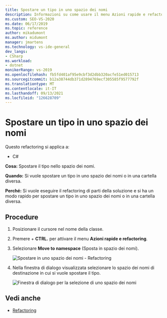 ```yaml
---
title: Spostare un tipo in uno spazio dei nomi
description: Informazioni su come usare il menu Azioni rapide e refactoring per spostare un tipo in uno spazio dei nomi o in una cartella diversa.
ms.custom: SEO-VS-2020
ms.date: 06/17/2019
ms.topic: reference
author: mikadumont
ms.author: midumont
manager: jmartens
ms.technology: vs-ide-general
dev_langs:
- CSharp
ms.workload:
- dotnet
monikerRange: vs-2019
ms.openlocfilehash: fb5fd401af95e9cbf3d2dbb320acfe51ed015713
ms.sourcegitcommit: b12a38744db371d2894769ecf305585f9577792f
ms.translationtype: MT
ms.contentlocale: it-IT
ms.lasthandoff: 09/13/2021
ms.locfileid: "126628709"
---
```

# <a name="move-type-to-namespace"></a>Spostare un tipo in uno spazio dei nomi

Questo refactoring si applica a:

- C#

**Cosa:** Spostare il tipo nello spazio dei nomi.

**Quando:** Si vuole spostare un tipo in uno spazio dei nomi o in una cartella diversa. 

**Perché:** Si vuole eseguire il refactoring di parti della soluzione e si ha un modo rapido per spostare un tipo in uno spazio dei nomi o in una cartella diversa. 

## <a name="how-to"></a>Procedure

1. Posizionare il cursore nel nome della classe.
2. Premere  + **CTRL.** per attivare il menu **Azioni rapide e refactoring**.
3. Selezionare **Move to namespace** (Sposta in spazio dei nomi).

   ![Spostare in uno spazio dei nomi - Refactoring](media/move-to-namespace.png)

4. Nella finestra di dialogo visualizzata selezionare lo spazio dei nomi di destinazione in cui si vuole spostare il tipo. 

   ![Finestra di dialogo per la selezione di uno spazio dei nomi](media/select-target-namespace.png)

## <a name="see-also"></a>Vedi anche

- [Refactoring](../refactoring-in-visual-studio.md)
